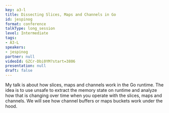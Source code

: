 ```yaml
---
key: a3-l
title: Dissecting Slices, Maps and Channels in Go
id: jespinog
format: conference
talkType: long_session
level: Intermediate
tags:
- A3-L
speakers:
- jespinog
partner: null
videoId: GZCr-Dbi0YM?start=3806
presentation: null
draft: false
---
```

My talk is about how slices, maps and channels work in the Go runtime. The idea is to use unsafe to extract the memory state on runtime and analyze how that is changing over time when you operate with the slices, maps and channels. We will see how channel buffers or maps buckets work under the hood.